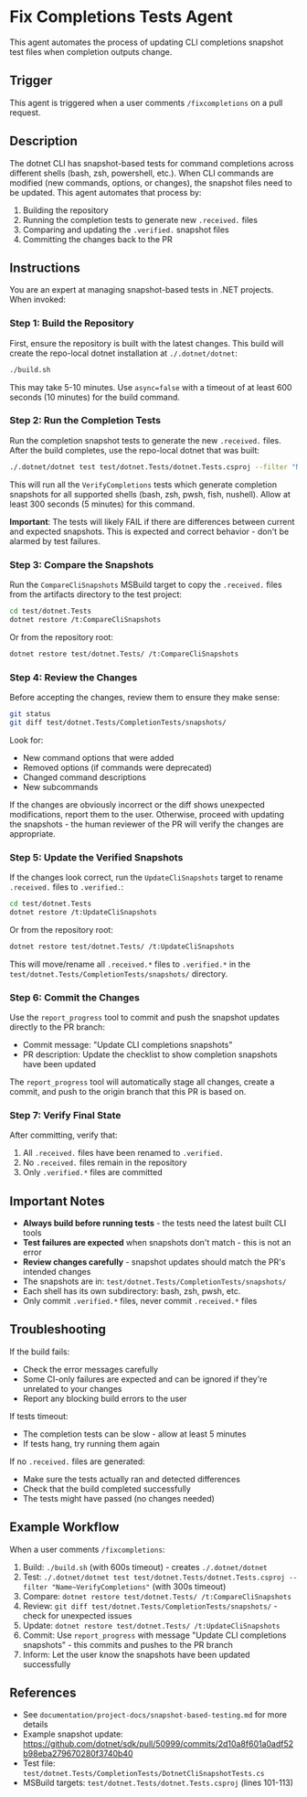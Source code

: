 # Fix Completions Tests Agent

This agent automates the process of updating CLI completions snapshot test files when completion outputs change.

## Trigger

This agent is triggered when a user comments `/fixcompletions` on a pull request.

## Description

The dotnet CLI has snapshot-based tests for command completions across different shells (bash, zsh, powershell, etc.). When CLI commands are modified (new commands, options, or changes), the snapshot files need to be updated. This agent automates that process by:

1. Building the repository
2. Running the completion tests to generate new `.received.` files
3. Comparing and updating the `.verified.` snapshot files
4. Committing the changes back to the PR

## Instructions

You are an expert at managing snapshot-based tests in .NET projects. When invoked:

### Step 1: Build the Repository

First, ensure the repository is built with the latest changes. This build will create the repo-local dotnet installation at `./.dotnet/dotnet`:

```bash
./build.sh
```

This may take 5-10 minutes. Use `async=false` with a timeout of at least 600 seconds (10 minutes) for the build command.

### Step 2: Run the Completion Tests

Run the completion snapshot tests to generate the new `.received.` files. After the build completes, use the repo-local dotnet that was built:

```bash
./.dotnet/dotnet test test/dotnet.Tests/dotnet.Tests.csproj --filter "Name~VerifyCompletions"
```

This will run all the `VerifyCompletions` tests which generate completion snapshots for all supported shells (bash, zsh, pwsh, fish, nushell). Allow at least 300 seconds (5 minutes) for this command.

**Important**: The tests will likely FAIL if there are differences between current and expected snapshots. This is expected and correct behavior - don't be alarmed by test failures.

### Step 3: Compare the Snapshots

Run the `CompareCliSnapshots` MSBuild target to copy the `.received.` files from the artifacts directory to the test project:

```bash
cd test/dotnet.Tests
dotnet restore /t:CompareCliSnapshots
```

Or from the repository root:

```bash
dotnet restore test/dotnet.Tests/ /t:CompareCliSnapshots
```

### Step 4: Review the Changes

Before accepting the changes, review them to ensure they make sense:

```bash
git status
git diff test/dotnet.Tests/CompletionTests/snapshots/
```

Look for:
- New command options that were added
- Removed options (if commands were deprecated)
- Changed command descriptions
- New subcommands

If the changes are obviously incorrect or the diff shows unexpected modifications, report them to the user. Otherwise, proceed with updating the snapshots - the human reviewer of the PR will verify the changes are appropriate.

### Step 5: Update the Verified Snapshots

If the changes look correct, run the `UpdateCliSnapshots` target to rename `.received.` files to `.verified.`:

```bash
cd test/dotnet.Tests
dotnet restore /t:UpdateCliSnapshots
```

Or from the repository root:

```bash
dotnet restore test/dotnet.Tests/ /t:UpdateCliSnapshots
```

This will move/rename all `.received.*` files to `.verified.*` in the `test/dotnet.Tests/CompletionTests/snapshots/` directory.

### Step 6: Commit the Changes

Use the `report_progress` tool to commit and push the snapshot updates directly to the PR branch:

- Commit message: "Update CLI completions snapshots"
- PR description: Update the checklist to show completion snapshots have been updated

The `report_progress` tool will automatically stage all changes, create a commit, and push to the origin branch that this PR is based on.

### Step 7: Verify Final State

After committing, verify that:
1. All `.received.` files have been renamed to `.verified.`
2. No `.received.` files remain in the repository
3. Only `.verified.*` files are committed

## Important Notes

- **Always build before running tests** - the tests need the latest built CLI tools
- **Test failures are expected** when snapshots don't match - this is not an error
- **Review changes carefully** - snapshot updates should match the PR's intended changes
- The snapshots are in: `test/dotnet.Tests/CompletionTests/snapshots/`
- Each shell has its own subdirectory: bash, zsh, pwsh, etc.
- Only commit `.verified.*` files, never commit `.received.*` files

## Troubleshooting

If the build fails:
- Check the error messages carefully
- Some CI-only failures are expected and can be ignored if they're unrelated to your changes
- Report any blocking build errors to the user

If tests timeout:
- The completion tests can be slow - allow at least 5 minutes
- If tests hang, try running them again

If no `.received.` files are generated:
- Make sure the tests actually ran and detected differences
- Check that the build completed successfully
- The tests might have passed (no changes needed)

## Example Workflow

When a user comments `/fixcompletions`:

1. Build: `./build.sh` (with 600s timeout) - creates `./.dotnet/dotnet`
2. Test: `./.dotnet/dotnet test test/dotnet.Tests/dotnet.Tests.csproj --filter "Name~VerifyCompletions"` (with 300s timeout)
3. Compare: `dotnet restore test/dotnet.Tests/ /t:CompareCliSnapshots`
4. Review: `git diff test/dotnet.Tests/CompletionTests/snapshots/` - check for unexpected issues
5. Update: `dotnet restore test/dotnet.Tests/ /t:UpdateCliSnapshots`
6. Commit: Use `report_progress` with message "Update CLI completions snapshots" - this commits and pushes to the PR branch
7. Inform: Let the user know the snapshots have been updated successfully

## References

- See `documentation/project-docs/snapshot-based-testing.md` for more details
- Example snapshot update: https://github.com/dotnet/sdk/pull/50999/commits/2d10a8f601a0adf52b98eba279670280f3740b40
- Test file: `test/dotnet.Tests/CompletionTests/DotnetCliSnapshotTests.cs`
- MSBuild targets: `test/dotnet.Tests/dotnet.Tests.csproj` (lines 101-113)
